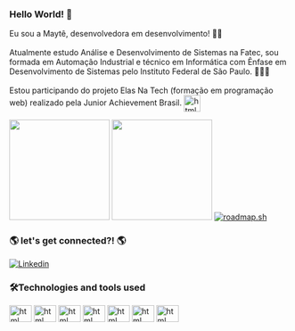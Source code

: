 ### Hello World! 👋

Eu sou a Maytê, desenvolvedora em desenvolvimento!  👩🏾<br><br>
Atualmente estudo Análise e Desenvolvimento de Sistemas na Fatec, sou formada em Automação Industrial e técnico em Informática com Ênfase em Desenvolvimento de Sistemas pelo Instituto Federal de São Paulo. 🧑🏾‍🎓<br><br>
Estou participando do projeto Elas Na Tech (formação em programação web) realizado pela Junior Achievement Brasil.
<img align="center" alt="html" height="30" width="30" src="https://github.com/maytearaujo/maytearaujo/assets/87009799/5c179ff9-2e9c-4b3a-94a2-76341c547659">
<br>

<div>
  <img height="180em" src="https://github-readme-stats.vercel.app/api?username=maytearaujo&show_icons=true&theme=tokyonight">
  <img height="180em" src="https://github-readme-stats.vercel.app/api/top-langs/?username=maytearaujo&layout=compact">
  <a href="https://roadmap.sh"><img src="https://api.roadmap.sh/v1-badge/tall/64b9bdbd8a29ad56fa9ce265?variant=dark&roadmaps=frontend%2Cbackend%2Cdevops%2Cfull-stack" alt="roadmap.sh"/></a>
</div>

### 🌎 let's get connected?! 🌎

[![Linkedin](https://img.shields.io/badge/LinkedIn-0077B5?style=for-the-badge&logo=linkedin&logoColor=white)](https://www.linkedin.com/in/maytearaujo/)

### 🛠️Technologies and tools used
<div>
  <img align="center" alt="html" height="30" width="40" src="https://cdn.jsdelivr.net/gh/devicons/devicon/icons/html5/html5-plain-wordmark.svg" />
  <img align="center" alt="html" height="30" width="40" src="https://cdn.jsdelivr.net/gh/devicons/devicon/icons/cplusplus/cplusplus-line.svg" />
          
  <img align="center" alt="html" height="30" width="40" src="https://cdn.jsdelivr.net/gh/devicons/devicon/icons/php/php-original.svg" />
          
  <img align="center" alt="html" height="30" width="40" src="https://cdn.jsdelivr.net/gh/devicons/devicon/icons/laravel/laravel-plain-wordmark.svg" />
  
  <img align="center" alt="html" height="30" width="40" src="https://cdn.jsdelivr.net/gh/devicons/devicon/icons/css3/css3-plain-wordmark.svg" />

<img align="center" alt="html" height="30" width="40" src="https://cdn.jsdelivr.net/gh/devicons/devicon/icons/java/java-original-wordmark.svg" />

<img align="center" alt="html" height="30" width="40" src="https://cdn.jsdelivr.net/gh/devicons/devicon/icons/javascript/javascript-plain.svg" />

</div>
          
<!--
**maytearaujo/maytearaujo** is a ✨ _special_ ✨ repository because its `README.md` (this file) appears on your GitHub profile.

Here are some ideas to get you started:

- 🔭 I’m currently working on ...
- 🌱 I’m currently learning ...
- 👯 I’m looking to collaborate on ...
- 🤔 I’m looking for help with ...
- 💬 Ask me about ...
- 📫 How to reach me: ...
- 😄 Pronouns: ...
- ⚡ Fun fact: ...
-->
